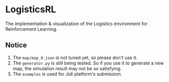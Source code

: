 # LogisticsRL
The implementation &amp; visualization of the Logistics environment for Reinforcement Learning.

## Notice
1. The `map/map_0.json` is not tuned yet, so please don't use it.
2. The `generator.py` is still being tested. So if you use it to generate a new map, the simulation result may not be so satisfying.
3. The `examples` is used for Jidi platform's submission.
